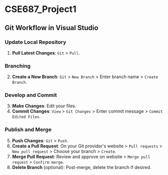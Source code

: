 # CSE687_Project1

## Git Workflow in Visual Studio

### Update Local Repository
1. **Pull Latest Changes**: `Git` > `Pull`.

### Branching
2. **Create a New Branch**: `Git` > `New Branch` > Enter branch name > `Create Branch`.

### Develop and Commit
3. **Make Changes**: Edit your files.
4. **Commit Changes**: `View` > `Git Changes` > Enter commit message > `Commit Edited Files`.

### Publish and Merge
5. **Push Changes**: `Git` > `Push`.
6. **Create a Pull Request**: On your Git provider's website > `Pull requests` > `New pull request` > Choose your branch > `Create`.
7. **Merge Pull Request**: Review and approve on website > `Merge pull request` > `Confirm merge`.
8. **Delete Branch** (optional): Post-merge, delete the branch if desired.
